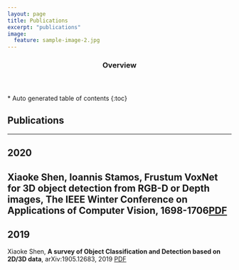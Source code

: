 ```yaml
---
layout: page
title: Publications
excerpt: "publications"
image:
  feature: sample-image-2.jpg
---
```


<section id="table-of-contents" class="toc">
  <header>
    <h3>Overview</h3>
  </header>
<div id="drawer" markdown="1">
*  Auto generated table of contents
{:toc}
</div>
</section><!-- /#table-of-contents -->



## Publications

---

## 2020
Xiaoke Shen, Ioannis Stamos, **Frustum VoxNet for 3D object detection from RGB-D or Depth images**, The IEEE Winter Conference on Applications of Computer Vision, 1698-1706[PDF](https://arxiv.org/pdf/1910.05483.pdf)
---

## 2019
Xiaoke Shen, **A survey of Object Classification and Detection based on 2D/3D data**,  arXiv:1905.12683, 2019 [PDF](https://arxiv.org/pdf/1905.12683.pdf)

